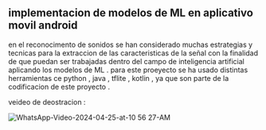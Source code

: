 ## implementacion de modelos de ML en  aplicativo movil  android 

en el reconocimento de sonidos se han considerado muchas estrategias y tecnicas para la extraccion de las caracteristicas de la señal con la finalidad de que puedan ser trabajadas dentro del campo de inteligencia artificial aplicando los modelos de ML . para este proeyecto se ha usado distintas herramientas ce python , java , tflite , kotlin , ya que son parte de la codificacion  de este proyecto . 



veideo de deostracion :





![WhatsApp-Video-2024-04-25-at-10 56 27-AM](https://github.com/yesicamilagros/aplicativo-de-predicci-n-de-sonidos/assets/102852467/74ff85a7-521b-4f60-a806-b0a336f0599e)











